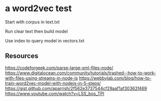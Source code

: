 # a word2vec test

Start with corpus in text.txt

Run clear text then build model

Use index to query model in vectors.txt


## Resources

https://codeforgeek.com/parse-large-xml-files-node/
https://www.digitalocean.com/community/tutorials/trashed--how-to-work-with-files-using-streams-in-node-js
https://webbylab.com/blog/how-to-train-word2vec-model-with-nodejs-in-5-steps/
https://gist.github.com/aparrish/2f562e3737544cf29aaf1af30362f469
https://www.youtube.com/watch?v=LSS_bos_TPI